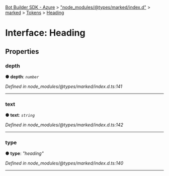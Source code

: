[Bot Builder SDK - Azure](../README.md) > ["node_modules/@types/marked/index.d"](../modules/_node_modules__types_marked_index_d_.md) > [marked](../modules/_node_modules__types_marked_index_d_.marked.md) > [Tokens](../modules/_node_modules__types_marked_index_d_.marked.tokens.md) > [Heading](../interfaces/_node_modules__types_marked_index_d_.marked.tokens.heading.md)



# Interface: Heading


## Properties
<a id="depth"></a>

###  depth

**●  depth**:  *`number`* 

*Defined in node_modules/@types/marked/index.d.ts:141*





___

<a id="text"></a>

###  text

**●  text**:  *`string`* 

*Defined in node_modules/@types/marked/index.d.ts:142*





___

<a id="type"></a>

###  type

**●  type**:  *"heading"* 

*Defined in node_modules/@types/marked/index.d.ts:140*





___


